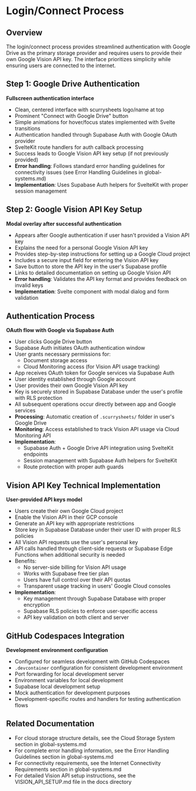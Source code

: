 # Login/Connect Process

## Overview
The login/connect process provides streamlined authentication with Google Drive as the primary storage provider and requires users to provide their own Google Vision API key. The interface prioritizes simplicity while ensuring users are connected to the internet.

## Step 1: Google Drive Authentication
**Fullscreen authentication interface**

- Clean, centered interface with scurrysheets logo/name at top
- Prominent "Connect with Google Drive" button
- Simple animations for hover/focus states implemented with Svelte transitions
- Authentication handled through Supabase Auth with Google OAuth provider
- SvelteKit route handlers for auth callback processing
- Success leads to Google Vision API key setup (if not previously provided)
- **Error handling**: Follows standard error handling guidelines for connectivity issues (see Error Handling Guidelines in global-systems.md)
- **Implementation**: Uses Supabase Auth helpers for SvelteKit with proper session management

## Step 2: Google Vision API Key Setup
**Modal overlay after successful authentication**

- Appears after Google authentication if user hasn't provided a Vision API key
- Explains the need for a personal Google Vision API key
- Provides step-by-step instructions for setting up a Google Cloud project
- Includes a secure input field for entering the Vision API key
- Save button to store the API key in the user's Supabase profile
- Links to detailed documentation on setting up Google Vision API
- **Error handling**: Validates the API key format and provides feedback on invalid keys
- **Implementation**: Svelte component with modal dialog and form validation

## Authentication Process
**OAuth flow with Google via Supabase Auth**

- User clicks Google Drive button
- Supabase Auth initiates OAuth authentication window
- User grants necessary permissions for:
  - Document storage access
  - Cloud Monitoring access (for Vision API usage tracking)
- App receives OAuth token for Google services via Supabase Auth
- User identity established through Google account
- User provides their own Google Vision API key
- Key is securely stored in Supabase Database under the user's profile with RLS protection
- All subsequent operations occur directly between app and Google services
- **Processing**: Automatic creation of `.scurrysheets/` folder in user's Google Drive
- **Monitoring**: Access established to track Vision API usage via Cloud Monitoring API
- **Implementation**: 
  - Supabase Auth + Google Drive API integration using SvelteKit endpoints
  - Session management with Supabase Auth helpers for SvelteKit
  - Route protection with proper auth guards

## Vision API Key Technical Implementation
**User-provided API keys model**

- Users create their own Google Cloud project
- Enable the Vision API in their GCP console
- Generate an API key with appropriate restrictions
- Store key in Supabase Database under their user ID with proper RLS policies
- All Vision API requests use the user's personal key
- API calls handled through client-side requests or Supabase Edge Functions when additional security is needed
- Benefits: 
  - No server-side billing for Vision API usage
  - Works with Supabase free tier plan
  - Users have full control over their API quotas
  - Transparent usage tracking in users' Google Cloud consoles
- **Implementation**: 
  - Key management through Supabase Database with proper encryption
  - Supabase RLS policies to enforce user-specific access
  - API key validation on both client and server

## GitHub Codespaces Integration
**Development environment configuration**

- Configured for seamless development with GitHub Codespaces
- `.devcontainer` configuration for consistent development environment
- Port forwarding for local development server
- Environment variables for local development
- Supabase local development setup
- Mock authentication for development purposes
- Development-specific routes and handlers for testing authentication flows

## Related Documentation
- For cloud storage structure details, see the Cloud Storage System section in global-systems.md
- For complete error handling information, see the Error Handling Guidelines section in global-systems.md
- For connectivity requirements, see the Internet Connectivity Requirements section in global-systems.md
- For detailed Vision API setup instructions, see the VISION_API_SETUP.md file in the docs directory